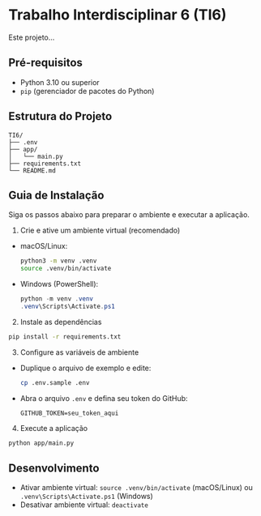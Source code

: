 # Trabalho Interdisciplinar 6 (TI6)

Este projeto...

## Pré-requisitos

- Python 3.10 ou superior
- `pip` (gerenciador de pacotes do Python)

## Estrutura do Projeto

```
TI6/
├── .env
├── app/
│   └── main.py
├── requirements.txt
└── README.md
```

## Guia de Instalação

Siga os passos abaixo para preparar o ambiente e executar a aplicação.

1. Crie e ative um ambiente virtual (recomendado)

- macOS/Linux:
  ```bash
  python3 -m venv .venv
  source .venv/bin/activate
  ```
- Windows (PowerShell):
  ```powershell
  python -m venv .venv
  .venv\Scripts\Activate.ps1
  ```

2. Instale as dependências

```bash
pip install -r requirements.txt
```

3. Configure as variáveis de ambiente

- Duplique o arquivo de exemplo e edite:
  ```bash
  cp .env.sample .env
  ```
- Abra o arquivo `.env` e defina seu token do GitHub:
  ```env
  GITHUB_TOKEN=seu_token_aqui
  ```

4. Execute a aplicação

```bash
python app/main.py
```

## Desenvolvimento

- Ativar ambiente virtual: `source .venv/bin/activate` (macOS/Linux) ou `.venv\Scripts\Activate.ps1` (Windows)
- Desativar ambiente virtual: `deactivate`
